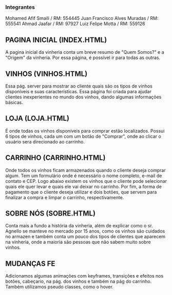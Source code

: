 ### Integrantes
Mohamed Afif Smaili / RM: 554445
Juan Francisco Alves Muradas / RM: 555541
Ahmad Jaafar / RM: 97927
Luiz Felipe Motta / RM: 559126

## PAGINA INICIAL (INDEX.HTML)
A pagina inicial da vinheria conta um breve resumo de "Quem Somos?" e a "Origem" da vinheria. Por essa página, é possível ir para todas as outras. 
## VINHOS (VINHOS.HTML)
Essa pág. server para mostrar ao cliente quais são os tipos de vinhos disponíveis e suas características. Essa página foi criada para ajudar clientes inexperientes no mundo dos vinhos, dando algumas informações básicas.
## LOJA (LOJA.HTML)
É onde todas os vinhos disponíveis para comprar estão localizados. Possui 6 tipos de vinhos, cada um com um botão de "Comprar", onde ao clicar o usuário sera direcionado ao carrinho. 
## CARRINHO (CARRINHO.HTML)
Onde todos os vinhos ficam armazenados quando o cliente deseja comprar algum. Tem um formulário onde é necessário o nome completo, e-mail de contato e CEP. Logo abaixo existem os vinhos que o cliente pode selecionar quais ele quer levar e quais ele vai deixar no carrinho. Por fim, a forma de pagamento que o cliente deseja utilizar e dois botões, que servem para finalizar a compra e limpar o carrinho, respectivamente.
## SOBRE NÓS (SOBRE.HTML)
Conta mais a fundo a história da vinheria, além de explicar como o sr. Agnello se manteve no mercado por 15 anos, como os vinhos são cuidados no armazen e também conta um pouco dos tipos de clientes que aparecem na vinheria, onde a maioria são pessoas que não sabem muito sobre vinhos.
## MUDANÇAS FE
Adicionamos algumas animações com keyframes, transições e efeitos nos botões, cabeçario, na pág. dos vinhos e também na pág do carrinho. Também utilizamos pseudo classes, como o hover. 